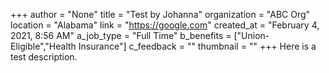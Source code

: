 +++
author = "None"
title = "Test by Johanna"
organization = "ABC Org"
location = "Alabama"
link = "https://google.com"
created_at = "February 4, 2021, 8:56 AM"
a_job_type = "Full Time"
b_benefits = ["Union-Eligible","Health Insurance"]
c_feedback = ""
thumbnail = ""
+++
Here is a test description.